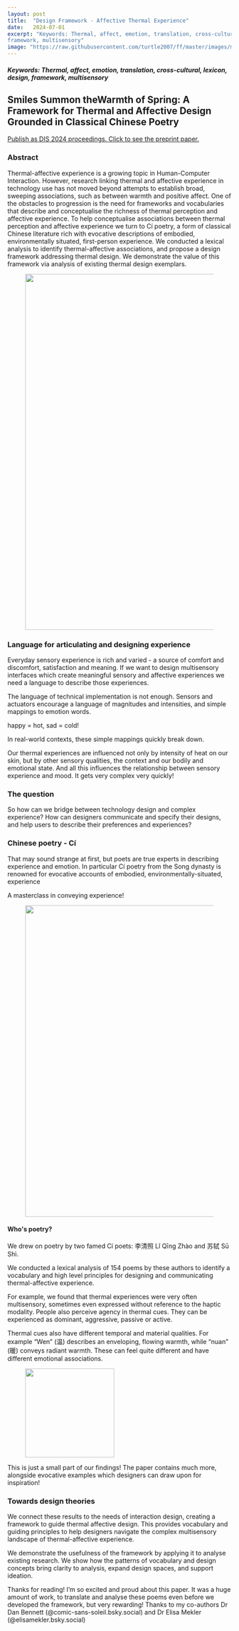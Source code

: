 ```yaml
---
layout: post
title:  "Design Framework - Affective Thermal Experience"
date:   2024-07-01
excerpt: "Keywords: Thermal, affect, emotion, translation, cross-cultural, lexicon, design,
framework, multisensory"
image: "https://raw.githubusercontent.com/turtle2007/ff/master/images/multi2.jpg"
---
```



<h5>Keywords: Thermal, affect, emotion, translation, cross-cultural, lexicon, design,
framework, multisensory</h5>


## Smiles Summon theWarmth of Spring: A Framework for Thermal and Affective Design Grounded in Classical Chinese Poetry

[Publish as DIS 2024 proceedings. Click to see the preprint paper.]({{site.baseurl}}/assets/files/dis24-202.pdf)
 
### Abstract
Thermal-affective experience is a growing topic in Human-Computer Interaction. However, research linking thermal and affective experience in technology use has not moved beyond attempts to establish broad, sweeping associations, such as between warmth and positive affect. One of the obstacles to progression is the need for frameworks and vocabularies that describe and conceptualise the richness of thermal perception and affective experience. To help conceptualise associations between thermal perception and affective experience we turn to Cí poetry, a form of classical Chinese literature rich with evocative descriptions of embodied, environmentally situated, first-person experience. We conducted a lexical analysis to identify thermal-affective associations, and propose a design framework addressing thermal design. We demonstrate the value of this framework via analysis of existing thermal design exemplars.

<figure>
<img src="{{site.baseurl}}/images/design_framework/teaser.png" style = "width:800px"/>
</figure>

### Language for articulating and designing experience
Everyday sensory experience is rich and varied - a source of comfort and discomfort, satisfaction and meaning. If we want to design multisensory interfaces which create meaningful sensory and affective experiences we need a language to describe those experiences.

The language of technical implementation is not enough. Sensors and actuators encourage a language of magnitudes and intensities, and simple mappings to emotion words.

happy = hot, sad = cold!

In real-world contexts, these simple mappings quickly break down.

Our thermal experiences are influenced not only by intensity of heat on our skin, but by other sensory qualities, the context and our bodily and emotional state.
And all this influences the relationship between sensory experience and mood. It gets very complex very quickly!

### The question
So how can we bridge between technology design and complex experience? How can designers communicate and specify their designs, and help users to describe their preferences and experiences?

### Chinese poetry - Cí
That may sound strange at first, but poets are true experts in describing experience and emotion. In particular Cí poetry from the Song dynasty is renowned for evocative accounts of embodied, environmentally-situated, experience

A masterclass in conveying experience!

<figure>
<img src="{{site.baseurl}}/images/design_framework/LQZ1.png" style = "width:700px"/>
</figure>

#### Who's poetry?
We drew on poetry by two famed Cí poets: 李清照 Lǐ Qīng Zhào and 苏轼 Sū Shì.

We conducted a lexical analysis of 154 poems by these authors to identify a vocabulary and high level principles for designing and communicating thermal-affective experience.

For example, we found that thermal experiences were very often multisensory, sometimes even expressed without reference to the haptic modality.
People also perceive agency in thermal cues. They can be experienced as dominant, aggressive, passive or active.

Thermal cues also have different temporal and material qualities. For example “Wen” (温) describes an enveloping, flowing warmth, while “nuan” (暖) conveys radiant warmth. These can feel quite different and have different emotional associations.

<figure>
<img src="{{site.baseurl}}/images/design_framework/wen_nuan.jpg" style = "width:200px"/>
</figure>

This is just a small part of our findings! The paper contains much more, alongside evocative examples which designers can draw upon for inspiration!

### Towards design theories
We connect these results to the needs of interaction design, creating a framework to guide thermal affective design.
This provides vocabulary and guiding principles to help designers navigate the complex multisensory landscape of thermal-affective experience.

We demonstrate the usefulness of the framework by applying it to analyse existing research. We show how the patterns of vocabulary and design concepts bring clarity to analysis, expand design spaces, and support ideation.

Thanks for reading! I’m so excited and proud about this paper. It was a huge amount of work, to translate and analyse these poems even before we developed the framework, but very rewarding!
Thanks to my co-authors Dr Dan Bennett (@comic-sans-soleil.bsky.social) and Dr Elisa Mekler (@elisamekler.bsky.social)





